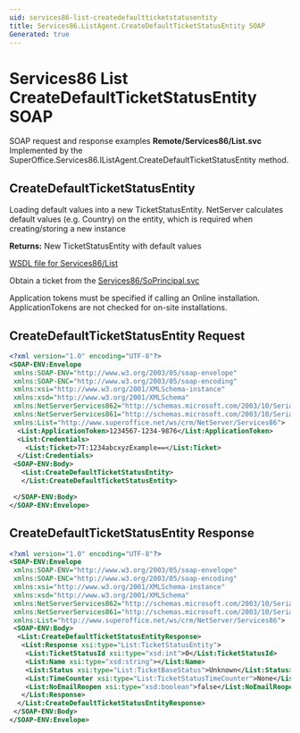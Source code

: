 ```yaml
---
uid: services86-list-createdefaultticketstatusentity
title: Services86.ListAgent.CreateDefaultTicketStatusEntity SOAP
Generated: true
---
```


# Services86 List CreateDefaultTicketStatusEntity SOAP

SOAP request and response examples **Remote/Services86/List.svc**
Implemented by the <see cref="M:SuperOffice.Services86.IListAgent.CreateDefaultTicketStatusEntity">SuperOffice.Services86.IListAgent.CreateDefaultTicketStatusEntity</see> method.

## CreateDefaultTicketStatusEntity

Loading default values into a new TicketStatusEntity.
NetServer calculates default values (e.g. Country) on the entity, which is required when creating/storing a new instance


**Returns:** New TicketStatusEntity with default values


[WSDL file for Services86/List](../Services86-List.md)

Obtain a ticket from the [Services86/SoPrincipal.svc](../SoPrincipal/SoPrincipal.md)

Application tokens must be specified if calling an Online installation. ApplicationTokens are not checked for on-site installations.

## CreateDefaultTicketStatusEntity Request

```xml
<?xml version="1.0" encoding="UTF-8"?>
<SOAP-ENV:Envelope
 xmlns:SOAP-ENV="http://www.w3.org/2003/05/soap-envelope"
 xmlns:SOAP-ENC="http://www.w3.org/2003/05/soap-encoding"
 xmlns:xsi="http://www.w3.org/2001/XMLSchema-instance"
 xmlns:xsd="http://www.w3.org/2001/XMLSchema"
 xmlns:NetServerServices862="http://schemas.microsoft.com/2003/10/Serialization/Arrays"
 xmlns:NetServerServices861="http://schemas.microsoft.com/2003/10/Serialization/"
 xmlns:List="http://www.superoffice.net/ws/crm/NetServer/Services86">
  <List:ApplicationToken>1234567-1234-9876</List:ApplicationToken>
  <List:Credentials>
    <List:Ticket>7T:1234abcxyzExample==</List:Ticket>
  </List:Credentials>
 <SOAP-ENV:Body>
   <List:CreateDefaultTicketStatusEntity>
   </List:CreateDefaultTicketStatusEntity>

 </SOAP-ENV:Body>
</SOAP-ENV:Envelope>

```


## CreateDefaultTicketStatusEntity Response

```xml
<?xml version="1.0" encoding="UTF-8"?>
<SOAP-ENV:Envelope
 xmlns:SOAP-ENV="http://www.w3.org/2003/05/soap-envelope"
 xmlns:SOAP-ENC="http://www.w3.org/2003/05/soap-encoding"
 xmlns:xsi="http://www.w3.org/2001/XMLSchema-instance"
 xmlns:xsd="http://www.w3.org/2001/XMLSchema"
 xmlns:NetServerServices862="http://schemas.microsoft.com/2003/10/Serialization/Arrays"
 xmlns:NetServerServices861="http://schemas.microsoft.com/2003/10/Serialization/"
 xmlns:List="http://www.superoffice.net/ws/crm/NetServer/Services86">
 <SOAP-ENV:Body>
  <List:CreateDefaultTicketStatusEntityResponse>
   <List:Response xsi:type="List:TicketStatusEntity">
    <List:TicketStatusId xsi:type="xsd:int">0</List:TicketStatusId>
    <List:Name xsi:type="xsd:string"></List:Name>
    <List:Status xsi:type="List:TicketBaseStatus">Unknown</List:Status>
    <List:TimeCounter xsi:type="List:TicketStatusTimeCounter">None</List:TimeCounter>
    <List:NoEmailReopen xsi:type="xsd:boolean">false</List:NoEmailReopen>
   </List:Response>
  </List:CreateDefaultTicketStatusEntityResponse>
 </SOAP-ENV:Body>
</SOAP-ENV:Envelope>

```


